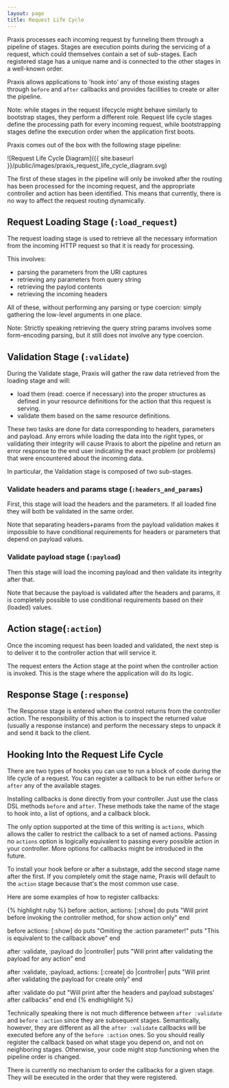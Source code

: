 ```yaml
---
layout: page
title: Request Life Cycle
---
```

Praxis processes each incoming request by funneling them through a pipeline of
stages. Stages are execution points during the servicing of a request, which
could themselves contain a set of sub-stages. Each registered stage has a
unique name and is connected to the other stages in a well-known order.

Praxis allows applications to 'hook into' any of those existing stages through
`before` and `after` callbacks and provides facilities to create or alter the
pipeline.

Note: while stages in the request lifecycle might behave similarly to bootstrap
stages, they perform a different role. Request life cycle stages define the
processing path for every incoming request, while bootstrapping stages define
the execution order when the application first boots.

Praxis comes out of the box with the following stage pipeline:

![Request Life Cycle Diagram]({{ site.baseurl }}/public/images/praxis_request_life_cycle_diagram.svg)

The first of these stages in the pipeline will only be invoked after the routing has 
been processed for the incoming request, and the appropriate controller and action has 
been identified. This means that currently, there is no way to affect the request routing dynamically.

## Request Loading Stage (`:load_request`)

The request loading stage is used to retrieve all the necessary information
from the incoming HTTP request so that it is ready for processing.

This involves:

- parsing the parameters from the URI captures
- retrieving any parameters from query string
- retrieving the paylod contents
- retrieving the incoming headers

All of these, without performing any parsing or type coercion: simply gathering
the low-level arguments in one place.

Note: Strictly speaking retrieving the query string params involves some
form-encoding parsing, but it still does not involve any type coercion.

## Validation Stage (`:validate`)

During the Validate stage, Praxis will gather the raw data retrieved from the
loading stage and will:

* load them (read: coerce if necessary) into the proper structures as defined
  in your resource definitions for the action that this request is serving.
* validate them based on the same resource definitions.

These two tasks are done for data corresponding to headers, parameters and
payload. Any errors while loading the data into the right types, or validating
their integrity will cause Praxis to abort the pipeline and return an error
response to the end user indicating the exact problem (or problems) that were
encountered about the incoming data.

In particular, the Validation stage is composed of two sub-stages.

### Validate headers and params stage (`:headers_and_params`)

First, this stage will load the headers and the parameters. If all loaded fine
they will both be validated in the same order.

Note that separating headers+params from the payload validation makes it
impossible to have conditional requirements for headers or parameters that
depend on payload values.

### Validate payload stage (`:payload`)

Then this stage will load the incoming payload and then validate its integrity
after that.

Note that because the payload is validated after the headers and params, it is
completely possible to use conditional requirements based on their (loaded)
values.

## Action stage(`:action`)

Once the incoming request has been loaded and validated, the next step is to
deliver it to the controller action that will service it.

The request enters the Action stage at the point when the controller action is
invoked. This is the stage where the application will do its logic.

## Response Stage (`:response`)

The Response stage is entered when the control returns from the controller
action. The responsibility of this action is to inspect the returned value
(usually a response instance) and perform the necessary steps to unpack it and
send it back to the client.

## Hooking Into the Request Life Cycle

There are two types of hooks you can use to run a block of code during the
life cycle of a request. You can register a callback to be run either `before`
or `after` any of the available stages.

Installing callbacks is done directly from your controller. Just use the class
DSL methods `before` and `after`. These methods take the name of the stage to
hook into, a list of options, and a callback block.

The only option supported at the time of this writing is `actions`, which
allows the caller to restrict the callback to a set of named actions. Passing
no `actions` option is logically equivalent to passing every possible action in
your controller. More options for callbacks might be introduced in the future.

To install your hook before or after a substage, add the second stage name
after the first. If you completely omit the stage name, Praxis will default to
the `action` stage because that's the most common use case.

Here are some examples of how to register callbacks:

{% highlight ruby %}
  before :action, actions: [:show] do
    puts "Will print before invoking the controller method, for show action only"
  end

  before actions: [:show] do
    puts "Omiting the :action parameter!"
    puts "This is equivalent to the callback above"
  end

  after :validate, :payload do |controller|
    puts "Will print after validating the payload for any action"
  end

  after :validate, :payload, actions: [:create] do |controller|
    puts "Will print after validating the payload for create only"
  end

  after :validate do
    put "Will print after the headers and payload substages' after callbacks"
  end
end
{% endhighlight %}

Technically speaking there is not much difference between `after :validate` and `before :action`
since they are subsequent stages. Semantically, however, they are different as all the 
`after :validate` callbacks will be executed before any of the `before :action` ones.
So you should really register the callback based on what stage you depend on, and not on neighboring stages. Otherwise, your code might stop functioning when the pipeline order is changed.

There is currently no mechanism to order the callbacks for a given stage. They will be executed
in the order that they were registered.